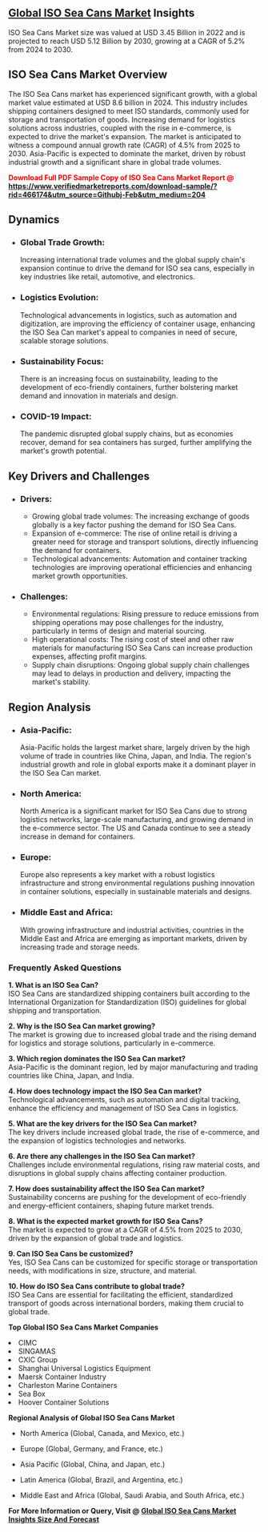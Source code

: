 <h2><a href="https://www.verifiedmarketreports.com/download-sample/?rid=466174&amp;utm_source=Githubj&amp;utm_medium=204" target="_blank">Global ISO Sea Cans Market</a> Insights</h2><p>ISO Sea Cans Market size was valued at USD 3.45 Billion in 2022 and is projected to reach USD 5.12 Billion by 2030, growing at a CAGR of 5.2% from 2024 to 2030.</p><p> <h2>ISO Sea Cans Market Overview</h2> <p>The ISO Sea Cans market has experienced significant growth, with a global market value estimated at USD 8.6 billion in 2024. This industry includes shipping containers designed to meet ISO standards, commonly used for storage and transportation of goods. Increasing demand for logistics solutions across industries, coupled with the rise in e-commerce, is expected to drive the market's expansion. The market is anticipated to witness a compound annual growth rate (CAGR) of 4.5% from 2025 to 2030. Asia-Pacific is expected to dominate the market, driven by robust industrial growth and a significant share in global trade volumes.</p> <p><strong><p><span class=""><span style="color: #ff0000;"><strong>Download Full PDF Sample Copy of ISO Sea Cans Market Report</strong> @ </span><a href="https://www.verifiedmarketreports.com/download-sample/?rid=466174&amp;utm_source=Githubj-Feb&amp;utm_medium=204" target="_blank">https://www.verifiedmarketreports.com/download-sample/?rid=466174&amp;utm_source=Githubj-Feb&amp;utm_medium=204</a></span></p></strong></p> <h2>Dynamics</h2> <ul> <li><h3>Global Trade Growth:</h3> Increasing international trade volumes and the global supply chain's expansion continue to drive the demand for ISO sea cans, especially in key industries like retail, automotive, and electronics.</li> <li><h3>Logistics Evolution:</h3> Technological advancements in logistics, such as automation and digitization, are improving the efficiency of container usage, enhancing the ISO Sea Can market's appeal to companies in need of secure, scalable storage solutions.</li> <li><h3>Sustainability Focus:</h3> There is an increasing focus on sustainability, leading to the development of eco-friendly containers, further bolstering market demand and innovation in materials and design.</li> <li><h3>COVID-19 Impact:</h3> The pandemic disrupted global supply chains, but as economies recover, demand for sea containers has surged, further amplifying the market's growth potential.</li> </ul> <h2>Key Drivers and Challenges</h2> <ul> <li><h3>Drivers:</h3> <ul> <li>Growing global trade volumes: The increasing exchange of goods globally is a key factor pushing the demand for ISO Sea Cans.</li> <li>Expansion of e-commerce: The rise of online retail is driving a greater need for storage and transport solutions, directly influencing the demand for containers.</li> <li>Technological advancements: Automation and container tracking technologies are improving operational efficiencies and enhancing market growth opportunities.</li> </ul> </li> <li><h3>Challenges:</h3> <ul> <li>Environmental regulations: Rising pressure to reduce emissions from shipping operations may pose challenges for the industry, particularly in terms of design and material sourcing.</li> <li>High operational costs: The rising cost of steel and other raw materials for manufacturing ISO Sea Cans can increase production expenses, affecting profit margins.</li> <li>Supply chain disruptions: Ongoing global supply chain challenges may lead to delays in production and delivery, impacting the market's stability.</li> </ul> </li> </ul> <h2>Region Analysis</h2> <ul> <li><h3>Asia-Pacific:</h3> Asia-Pacific holds the largest market share, largely driven by the high volume of trade in countries like China, Japan, and India. The region's industrial growth and role in global exports make it a dominant player in the ISO Sea Can market.</li> <li><h3>North America:</h3> North America is a significant market for ISO Sea Cans due to strong logistics networks, large-scale manufacturing, and growing demand in the e-commerce sector. The US and Canada continue to see a steady increase in demand for containers.</li> <li><h3>Europe:</h3> Europe also represents a key market with a robust logistics infrastructure and strong environmental regulations pushing innovation in container solutions, especially in sustainable materials and designs.</li> <li><h3>Middle East and Africa:</h3> With growing infrastructure and industrial activities, countries in the Middle East and Africa are emerging as important markets, driven by increasing trade and storage needs.</li> </ul> <h3>Frequently Asked Questions</h3> <p><strong>1. What is an ISO Sea Can?</strong><br>ISO Sea Cans are standardized shipping containers built according to the International Organization for Standardization (ISO) guidelines for global shipping and transportation.</p> <p><strong>2. Why is the ISO Sea Can market growing?</strong><br>The market is growing due to increased global trade and the rising demand for logistics and storage solutions, particularly in e-commerce.</p> <p><strong>3. Which region dominates the ISO Sea Can market?</strong><br>Asia-Pacific is the dominant region, led by major manufacturing and trading countries like China, Japan, and India.</p> <p><strong>4. How does technology impact the ISO Sea Can market?</strong><br>Technological advancements, such as automation and digital tracking, enhance the efficiency and management of ISO Sea Cans in logistics.</p> <p><strong>5. What are the key drivers for the ISO Sea Can market?</strong><br>The key drivers include increased global trade, the rise of e-commerce, and the expansion of logistics technologies and networks.</p> <p><strong>6. Are there any challenges in the ISO Sea Can market?</strong><br>Challenges include environmental regulations, rising raw material costs, and disruptions in global supply chains affecting container production.</p> <p><strong>7. How does sustainability affect the ISO Sea Can market?</strong><br>Sustainability concerns are pushing for the development of eco-friendly and energy-efficient containers, shaping future market trends.</p> <p><strong>8. What is the expected market growth for ISO Sea Cans?</strong><br>The market is expected to grow at a CAGR of 4.5% from 2025 to 2030, driven by the expansion of global trade and logistics.</p> <p><strong>9. Can ISO Sea Cans be customized?</strong><br>Yes, ISO Sea Cans can be customized for specific storage or transportation needs, with modifications in size, structure, and material.</p> <p><strong>10. How do ISO Sea Cans contribute to global trade?</strong><br>ISO Sea Cans are essential for facilitating the efficient, standardized transport of goods across international borders, making them crucial to global trade.</p> </p><p><strong>Top Global ISO Sea Cans Market Companies</strong></p><div data-test-id=""><p><li>CIMC</li><li> SINGAMAS</li><li> CXIC Group</li><li> Shanghai Universal Logistics Equipment</li><li> Maersk Container Industry</li><li> Charleston Marine Containers</li><li> Sea Box</li><li> Hoover Container Solutions</li></p><div><strong>Regional Analysis of&nbsp;Global ISO Sea Cans Market</strong></div><ul><li dir="ltr"><p dir="ltr">North America&nbsp;(Global, Canada, and Mexico, etc.)</p></li><li dir="ltr"><p dir="ltr">Europe (Global, Germany, and France, etc.)</p></li><li dir="ltr"><p dir="ltr">Asia Pacific&nbsp;(Global, China, and Japan, etc.)</p></li><li dir="ltr"><p dir="ltr">Latin America&nbsp;(Global, Brazil, and Argentina, etc.)</p></li><li dir="ltr">Middle East and Africa&nbsp;(Global, Saudi Arabia, and South Africa, etc.)</li></ul><p><strong>For More Information or Query, Visit @&nbsp;</strong><strong><a href="https://www.verifiedmarketreports.com/product/iso-sea-cans-market/?utm_source=Githubj&amp;utm_medium=204" target="_blank">Global ISO Sea Cans Market Insights Size And Forecast</a></strong></p></div>
